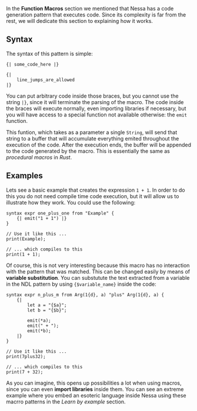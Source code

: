 In the **Function Macros** section we mentioned that Nessa has a code generation pattern that executes code. Since its complexity is far
from the rest, we will dedicate this section to explaining how it works.

## Syntax

The syntax of this pattern is simple:

```
{| some_code_here |}

{| 
    line_jumps_are_allowed
|}
```

You can put arbitrary code inside those braces, but you cannot use the string `|}`, since it will terminate the parsing of the macro.
The code inside the braces will execute normally, even importing libraries if necessary, but you will have access to a special function
not available otherwise: the `emit` function.

This funtion, which takes as a parameter a single `String`, will send that string to a buffer that will accumulate everything emited 
throughout the execution of the code. After the execution ends, the buffer will be appended to the code generated by the macro. This is
essentially the same as *procedural macros* in *Rust*.

## Examples

Lets see a basic example that creates the expression `1 + 1`. In order to do this you do not need compile time code execution, but it will allow us to 
illustrate how they work. You could use the following:

```
syntax expr one_plus_one from "Example" {
    {| emit("1 + 1") |}
}

// Use it like this ...
print(Example);

// ... which compiles to this
print(1 + 1);
```

Of course, this is not very interesting because this macro has no interaction with the pattern that was matched. This can be changed easily by means of **variable
substitution**. You can substutute the text extracted from a variable in the NDL pattern by using `{$variable_name}` inside the code:

```
syntax expr n_plus_m from Arg(1{d}, a) "plus" Arg(1{d}, a) {
    {|
        let a = "{$a}";
        let b = "{$b}";

        emit(*a);
        emit(" + ");
        emit(*b);
    |}
}

// Use it like this ...
print(7plus32);

// ... which compiles to this
print(7 + 32);
```

As you can imagine, this opens up possibilities a lot when using macros, since you can even **import libraries** inside them. You can see an extreme example where
you embed an esoteric language inside Nessa using these macrro patterns in the *Learn by example* section.